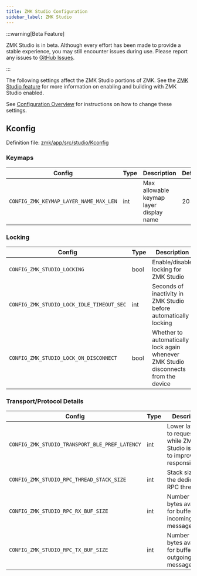 ```yaml
---
title: ZMK Studio Configuration
sidebar_label: ZMK Studio
---
```


:::warning[Beta Feature]

ZMK Studio is in beta. Although every effort has been made to provide a stable experience, you may still encounter issues during use. Please report any issues to [GitHub Issues](https://github.com/zmkfirmware/zmk-studio/issues).

:::

The following settings affect the ZMK Studio portions of ZMK. See the [ZMK Studio feature](../features/studio.md) for more information on enabling and building with ZMK Studio enabled.

See [Configuration Overview](index.md) for instructions on how to change these settings.

## Kconfig

Definition file: [zmk/app/src/studio/Kconfig](https://github.com/zmkfirmware/zmk/blob/main/app/src/studio/Kconfig)

### Keymaps

| Config                                 | Type | Description                             | Default |
| -------------------------------------- | ---- | --------------------------------------- | ------- |
| `CONFIG_ZMK_KEYMAP_LAYER_NAME_MAX_LEN` | int  | Max allowable keymap layer display name | 20      |

### Locking

| Config                                    | Type | Description                                                                         | Default |
| ----------------------------------------- | ---- | ----------------------------------------------------------------------------------- | ------- |
| `CONFIG_ZMK_STUDIO_LOCKING`               | bool | Enable/disable locking for ZMK Studio                                               | y       |
| `CONFIG_ZMK_STUDIO_LOCK_IDLE_TIMEOUT_SEC` | int  | Seconds of inactivity in ZMK Studio before automatically locking                    | 500     |
| `CONFIG_ZMK_STUDIO_LOCK_ON_DISCONNECT`    | bool | Whether to automatically lock again whenever ZMK Studio disconnects from the device | y       |

### Transport/Protocol Details

| Config                                         | Type | Description                                                                   | Default |
| ---------------------------------------------- | ---- | ----------------------------------------------------------------------------- | ------- |
| `CONFIG_ZMK_STUDIO_TRANSPORT_BLE_PREF_LATENCY` | int  | Lower latency to request while ZMK Studio is active to improve responsiveness | 10      |
| `CONFIG_ZMK_STUDIO_RPC_THREAD_STACK_SIZE`      | int  | Stack size for the dedicated RPC thread                                       | 1800    |
| `CONFIG_ZMK_STUDIO_RPC_RX_BUF_SIZE`            | int  | Number of bytes available for buffering incoming messages                     | 30      |
| `CONFIG_ZMK_STUDIO_RPC_TX_BUF_SIZE`            | int  | Number of bytes available for buffering outgoing messages                     | 64      |
